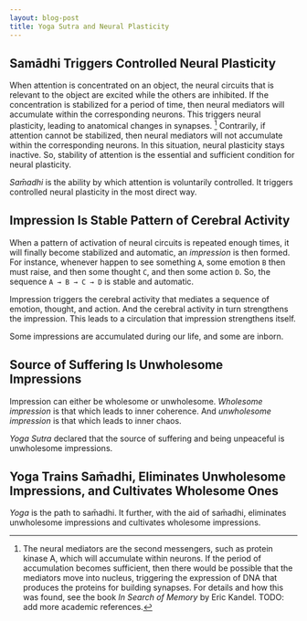```yaml
---
layout: blog-post
title: Yoga Sutra and Neural Plasticity
---
```


## Samādhi Triggers Controlled Neural Plasticity

When attention is concentrated on an object, the neural circuits that is relevant to the object are excited while the others are inhibited. If the concentration is stabilized for a period of time, then neural mediators will accumulate within the corresponding neurons. This triggers neural plasticity, leading to anatomical changes in synapses. [^neural-plasticity] Contrarily, if attention cannot be stabilized, then neural mediators will not accumulate within the corresponding neurons. In this situation, neural plasticity stays inactive. So, stability of attention is the essential and sufficient condition for neural plasticity.

  [^neural-plasticity]: The neural mediators are the second messengers, such as protein kinase A, which will accumulate within neurons. If the period of accumulation becomes sufficient, then there would be possible that the mediators move into nucleus, triggering the expression of DNA that produces the proteins for building synapses. For details and how this was found, see the book _In Search of Memory_ by Eric Kandel. TODO: add more academic references.

_Sam̄adhi_ is the ability by which attention is voluntarily controlled. It triggers controlled neural plasticity in the most direct way.

## Impression Is Stable Pattern of Cerebral Activity

When a pattern of activation of neural circuits is repeated enough times, it will finally become stabilized and automatic, an _impression_ is then formed. For instance, whenever happen to see something `A`, some emotion `B` then must raise, and then some thought `C`, and then some action `D`. So, the sequence `A → B → C → D` is stable and automatic.

Impression triggers the cerebral activity that mediates a sequence of emotion, thought, and action. And the cerebral activity in turn strengthens the impression. This leads to a circulation that impression strengthens itself.

Some impressions are accumulated during our life, and some are inborn.

## Source of Suffering Is Unwholesome Impressions

Impression can either be wholesome or unwholesome. _Wholesome impression_ is that which leads to inner coherence. And _unwholesome impression_ is that which leads to inner chaos.

_Yoga Sutra_ declared that the source of suffering and being unpeaceful is unwholesome impressions.

## Yoga Trains Sam̄adhi, Eliminates Unwholesome Impressions, and Cultivates Wholesome Ones

_Yoga_ is the path to sam̄adhi. It further, with the aid of sam̄adhi, eliminates unwholesome impressions and cultivates wholesome impressions.

